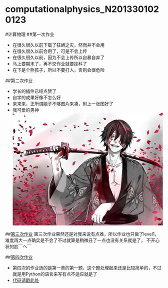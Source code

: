 # computationalphysics_N2013301020123
#计算物理
##第一次作业
*  在很久很久以前下载了狂蟒之灾，然而并不会用
*  在很久很久以前会用了，可是不会上传
*  在很久很久以前，因为不会上传所以自暴自弃了
*  马上要期末了，再不交作业就要挂科了
*  在下是个熊孩子，所以不要打人，否则会很危险

##第二次作业
*  学长的插件已经点赞了
*  自学的成果好像不怎么好
*  来来来，正所谓脑子不够图片来凑，附上一张图好了
* 我可爱的男神 ![这是我可爱的男神！](https://github.com/Gailpig/computationalphysics_N2013301020123/blob/master/20120621234520_QSu3L.thumb.600_0.jpg)

##[第三次作业](https://github.com/Gailpig/computationalphysics_N2013301020123/blob/master/untitled0.py)
     第三次作业果然还是对我来说有点难，所以作业也只做了level1，难度再大一点确实是不会了不过就算是稍微丑了一点也没有关系就是了，
     不开心状的脸￣へ￣

##[第四次作业](https://github.com/Gailpig/computationalphysics_N2013301020123/blob/master/%E7%AC%AC%E5%9B%9B%E6%AC%A1%E4%BD%9C%E4%B8%9A.md)
*  第四次的作业选的是第一章的第一题，这个题处理起来还是比较简单的，不过就是用Python的语言来写有点不适应就是了
*  [代码请戳此处](https://github.com/Gailpig/computationalphysics_N2013301020123/blob/master/untitled1.py)
